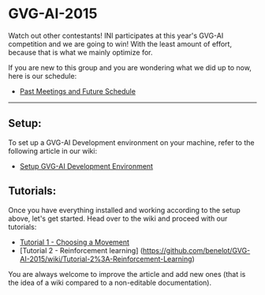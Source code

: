 # GVG-AI-2015
Watch out other contestants! INI participates at this year's GVG-AI competition and we are going to win! With the least amount of effort, because that is what we mainly optimize for.

If you are new to this group and you are wondering what we did up to now, here is our schedule:
* [Past Meetings and Future Schedule](https://github.com/benelot/GVG-AI-2015/wiki/Past-Meetings-and-Future-Schedule)


--------

## Setup:

To set up a GVG-AI Development environment on your machine, refer to the following article in our wiki:

* [Setup GVG-AI Development Environment](https://github.com/underworldguardian/GVG-AI-2015/wiki/Setup-GVG-AI-Development-Environment)


## Tutorials:

Once you have everything installed and working according to the setup above, let's get started.  Head over to the wiki and proceed with our tutorials:
* [Tutorial 1 - Choosing a Movement](https://github.com/benelot/GVG-AI-2015/wiki/Tutorial-1%3A-Choosing-a-Movement)
* [Tutorial 2 - Reinforcement learning] (https://github.com/benelot/GVG-AI-2015/wiki/Tutorial-2%3A-Reinforcement-Learning)


You are always welcome to improve the article and add new ones (that is the idea of a wiki compared to a non-editable documentation). 


<!---
## Projects

-->
